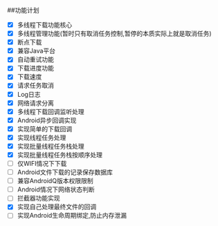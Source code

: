 ##功能计划

- [x] 多线程下载功能核心
- [X] 多线程管理功能(暂时只有取消任务控制,暂停的本质实际上就是取消任务)
- [x] 断点下载
- [x] 兼容Java平台
- [x] 自动重试功能
- [x] 下载进度功能
- [X] 下载速度
- [X] 请求任务取消
- [X] Log日志
- [X] 网络请求分离
- [X] 多线程下载回调监听处理
- [X] Android异步回调实现
- [X] 实现简单的下载回调
- [X] 实现线程任务处理
- [X] 实现批量线程任务栈处理
- [X] 实现批量线程任务栈按顺序处理
- [ ] 仅WIFI情况下下载
- [ ] Android文件下载的记录保存数据库
- [ ] 兼容AndroidQ版本权限限制
- [ ] Android情况下网络状态判断
- [ ] 拦截器功能实现
- [X] 实现自己处理最终文件的回调
- [ ] 实现Android生命周期绑定,防止内存泄漏
